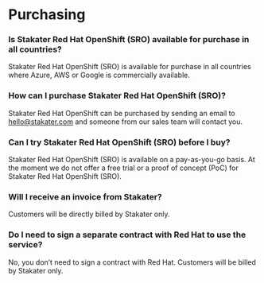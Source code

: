 
# Purchasing

### Is Stakater Red Hat OpenShift (SRO) available for purchase in all countries?

Stakater Red Hat OpenShift (SRO) is available for purchase in all countries where Azure, AWS or Google is commercially available.

### How can I purchase Stakater Red Hat OpenShift (SRO)?

Stakater Red Hat OpenShift can be purchased by sending an email to hello@stakater.com and someone from our sales team will contact you.

### Can I try Stakater Red Hat OpenShift (SRO) before I buy?

Stakater Red Hat OpenShift (SRO) is available on a pay-as-you-go basis. At the moment we do not offer a free trial or a proof of concept (PoC) for Stakater Red Hat OpenShift (SRO).

### Will I receive an invoice from Stakater?

Customers will be directly billed by Stakater only.

### Do I need to sign a separate contract with Red Hat to use the service?

No, you don’t need to sign a contract with Red Hat. Customers will be billed by Stakater only.
